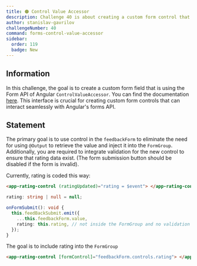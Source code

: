 ```yaml
---
title: 🟠 Control Value Accessor
description: Challenge 40 is about creating a custom form control that implements Control Value Accessor interface.
author: stanislav-gavrilov
challengeNumber: 40
command: forms-control-value-accessor
sidebar:
  order: 119
  badge: New
---
```


## Information

In this challenge, the goal is to create a custom form field that is using the Form API of Angular `ControlValueAccessor`. You can find the documentation [here](https://angular.io/api/forms/ControlValueAccessor). This interface is crucial for creating custom form controls that can interact seamlessly with Angular's forms API.

## Statement

The primary goal is to use control in the `feedbackForm` to eliminate the need for using `@Output` to retrieve the value and inject it into the `FormGroup`.
Additionally, you are required to integrate validation for the new control to ensure that rating data exist. (The form submission button should be disabled if the form is invalid).

Currently, rating is coded this way:

```html
<app-rating-control (ratingUpdated)="rating = $event"> </app-rating-control>
```

```ts
rating: string | null = null;

onFormSubmit(): void {
  this.feedBackSubmit.emit({
    ...this.feedbackForm.value,
    rating: this.rating, // not inside the FormGroup and no validation
  });
}
```

The goal is to include rating into the `FormGroup`

```html
<app-rating-control [formControl]="feedbackForm.controls.rating"> </app-rating-control>
```
